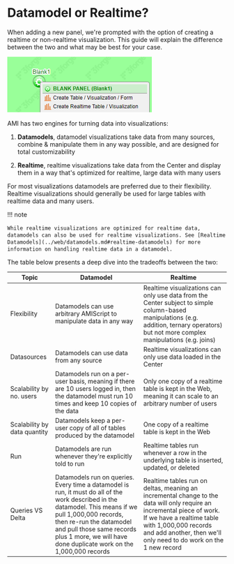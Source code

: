 # Datamodel or Realtime?

When adding a new panel, we're prompted with the option of creating a realtime or non-realtime visualization. This guide will explain the difference between the two and what may be best for your case.

![](./resources/new_visualization_window.png)

AMI has two engines for turning data into visualizations:

1.	**Datamodels**, datamodel visualizations take data from many sources, combine & manipulate them in any way possible, and are designed for total customizability

1.	**Realtime**, realtime visualizations take data from the Center and display them in a way that's optimized for realtime, large data with many users

For most visualizations datamodels are preferred due to their flexibility. Realtime visualizations should generally be used for large tables with realtime data and many users.


!!! note

	While realtime visualizations are optimized for realtime data, datamodels can also be used for realtime visualizations. See [Realtime Datamodels](../web/datamodels.md#realtime-datamodels) for more information on handling realtime data in a datamodel.

The table below presents a deep dive into the tradeoffs between the two:

| Topic | Datamodel | Realtime |
| --- | --- | --- |
| Flexibility | Datamodels can use arbitrary AMIScript to manipulate data in any way | Realtime visualizations can only use data from the Center subject to simple column-based manipulations (e.g. addition, ternary operators) but not more complex manipulations (e.g. joins) |
| Datasources | Datamodels can use data from any source | Realtime visualizations can only use data loaded in the Center |
| Scalability by no. users | Datamodels run on a per-user basis, meaning if there are 10 users logged in, then the datamodel must run 10 times and keep 10 copies of the data | Only one copy of a realtime table is kept in the Web, meaning it can scale to an arbitrary number of users |
| Scalability by data quantity | Datamodels keep a per-user copy of all of tables produced by the datamodel | One copy of a realtime table is kept in the Web |
| Run | Datamodels are run whenever they're explicitly told to run | Realtime tables run whenever a row in the underlying table is inserted, updated, or deleted |
| Queries VS Delta | Datamodels run on queries. Every time a datamodel is run, it must do all of the work described in the datamodel. This means if we pull 1,000,000 records, then re-run the datamodel and pull those same records plus 1 more, we will have done duplicate work on the 1,000,000 records | Realtime tables run on deltas, meaning an incremental change to the data will only require an incremental piece of work. If we have a realtime table with 1,000,000 records and add another, then we'll only need to do work on the 1 new record |